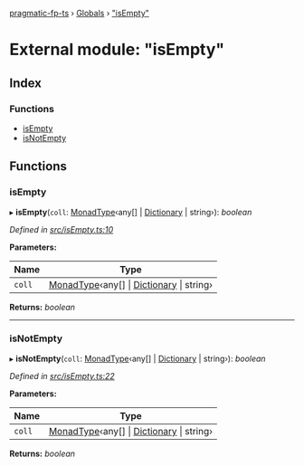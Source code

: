 [pragmatic-fp-ts](../README.md) › [Globals](../globals.md) › ["isEmpty"](_isempty_.md)

# External module: "isEmpty"

## Index

### Functions

* [isEmpty](_isempty_.md#isempty)
* [isNotEmpty](_isempty_.md#isnotempty)

## Functions

###  isEmpty

▸ **isEmpty**(`coll`: [MonadType](_types_.md#monadtype)‹any[] | [Dictionary](_types_.md#dictionary) | string›): *boolean*

*Defined in [src/isEmpty.ts:10](https://github.com/hermann-p/pragmatic-fp-ts/blob/87551e7/src/isEmpty.ts#L10)*

**Parameters:**

Name | Type |
------ | ------ |
`coll` | [MonadType](_types_.md#monadtype)‹any[] &#124; [Dictionary](_types_.md#dictionary) &#124; string› |

**Returns:** *boolean*

___

###  isNotEmpty

▸ **isNotEmpty**(`coll`: [MonadType](_types_.md#monadtype)‹any[] | [Dictionary](_types_.md#dictionary) | string›): *boolean*

*Defined in [src/isEmpty.ts:22](https://github.com/hermann-p/pragmatic-fp-ts/blob/87551e7/src/isEmpty.ts#L22)*

**Parameters:**

Name | Type |
------ | ------ |
`coll` | [MonadType](_types_.md#monadtype)‹any[] &#124; [Dictionary](_types_.md#dictionary) &#124; string› |

**Returns:** *boolean*
